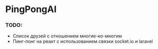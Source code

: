 # PingPongAI

### TODO:
* Список друзей с отношением многие-ко-многим
* Пинг-понг на реакт с использованием связки socket.io и laravel 
